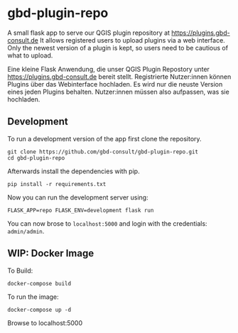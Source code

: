 # gbd-plugin-repo
A small flask app to serve our QGIS plugin repository at https://plugins.gbd-consult.de
It allows registered users to upload plugins via a web interface.
Only the newest version of a plugin is kept, so users need to be cautious of what to upload.

Eine kleine Flask Anwendung, die unser QGIS Plugin Repostory unter https://plugins.gbd-consult.de bereit stellt.
Registrierte Nutzer:innen können Plugins über das Webinterface hochladen.
Es wird nur die neuste Version eines jeden Plugins behalten. Nutzer:innen müssen also aufpassen, was sie hochladen.

## Development
To run a development version of the app first clone the repository.
```
git clone https://github.com/gbd-consult/gbd-plugin-repo.git
cd gbd-plugin-repo
```
Afterwards install the dependencies with pip.
```
pip install -r requirements.txt
```
Now you can run the development server using:
```
FLASK_APP=repo FLASK_ENV=development flask run 
```
You can now brose to `localhost:5000` and login with the credentials: `admin/admin`.

## WIP: Docker Image

To Build:
```
docker-compose build
```
To run the image:
```
docker-compose up -d
```
Browse to localhost:5000
